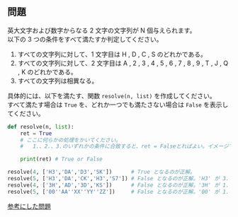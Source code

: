 ## 問題

英大文字および数字からなる 2 文字の文字列が N 個与えられます。  
以下の 3 つの条件をすべて満たすか判定してください。

1. すべての文字列に対して、1 文字目は H , D , C , S のどれかである。
2. すべての文字列に対して、2 文字目は A , 2 , 3 , 4 , 5 , 6 , 7 , 8 , 9 , T , J , Q , K のどれかである。
3. すべての文字列は相異なる。

具体的には、以下を満たす、関数 `resolve(n, list)` を作成してください。  
すべて満たす場合は `True` を、どれか一つでも満たさない場合は `False` を表示してください。

```python
def resolve(n, list):
    ret = True
    # ここに何らかの処理をかいてください。
    #   1.、2.、3.のいずれかの条件に合致すると、ret = Falseとればよい。イメージです。

    print(ret) # True or False

resolve(4, ['H3','DA','D3','SK'])      # True となるのが正解。
resolve(5, ['H3','DA','CK','H3','S7']) # False となるのが正解。'H3' が 3. を満たしていないため
resolve(4, ['3H','AD','3D','KS'])      # False となるのが正解。'3H' が 1. と 2. を満たしていないため
resolve(5, ['00''AA''XX''YY''ZZ'])     # False となるのが正解。'00' が 1. を満たしていないため
```

[参考にした問題](https://atcoder.jp/contests/abc277/tasks/abc277_b)
